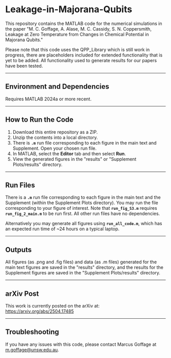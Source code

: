 # Leakage-in-Majorana-Qubits
This repository contains the MATLAB code for the numerical simulations in the paper "M. C. Goffage, A. Alase, M. C. Cassidy, S. N. Coppersmith, Leakage at Zero Temperature from Changes in Chemical Potential in Majorana Qubits."

Please note that this code uses the QPP_Library which is still work in progress, there are placeholders included for extended functionality that is yet to be added. All functionality used to generate results for our papers have been tested.

---

## Environment and Dependencies
Requires MATLAB 2024a or more recent.  

---

## How to Run the Code 
1. Download this entire repository as a ZIP. 
2. Unzip the contents into a local directory.  
3. There is **`.m`** run file corresponding to each figure in the main text and Supplement. Open your chosen run file.  
4. In MATLAB, select the **Editor** tab and then select **Run**.  
5. View the generated figures in the "results" or "Supplement Plots/results" directory.

---

## Run Files 
There is a **`.m`** run file corresponding to each figure in the main text and the Supplement (within the Supplement Plots directory). You may run the file corresponding to your figure of interest. Note that **`run_fig_S3.m`** requires **`run_fig_2_main.m`** to be run first. All other run files have no dependencies.  

Alternatively you may generate all figures using **`run_all_code.m`**, which has an expected run time of ~24 hours on a typical laptop.  

---

## Outputs
All figures (as .png and .fig files) and data (as .m files) generated for the main text figures are saved in the "results" directory, and the results for the Supplement figures are saved in the "Supplement Plots/results" directory. 

---
## arXiv Post
This work is currently posted on the arXiv at: https://arxiv.org/abs/2504.17485

---
## Troubleshooting

If you have any issues with this code, please contact Marcus Goffage at m.goffage@unsw.edu.au.
